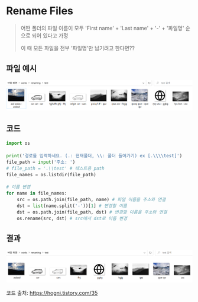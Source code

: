 # Rename Files

> 어떤 폴더의 파일 이름이 모두 'First name' + 'Last name' + '-' + '파일명' 순으로 되어 있다고 가정
>
> 이 때 모든 파일을 전부 '파일명'만 남기려고 한다면??



## 파일 예시

![image-20210408103451029](Rename_Files.assets/image-20210408103451029.png)



## 코드

```python
import os

print('경로를 입력하세요. (.: 현재폴더, \\: 폴더 들어가기) ex [.\\\\test]')
file_path = input('주소: ')
# file_path = '.\\test' # 테스트용 path
file_names = os.listdir(file_path)

# 이름 변경
for name in file_names:
    src = os.path.join(file_path, name) # 파일 이름을 주소와 연결
    dst = list(name.split('-'))[1] # 변경할 이름
    dst = os.path.join(file_path, dst) # 변경할 이름을 주소와 연결
    os.rename(src, dst) # src에서 dst로 이름 변경
```



## 결과

![image-20210408103545113](Rename_Files.assets/image-20210408103545113.png)



코드 출처: https://hogni.tistory.com/35
